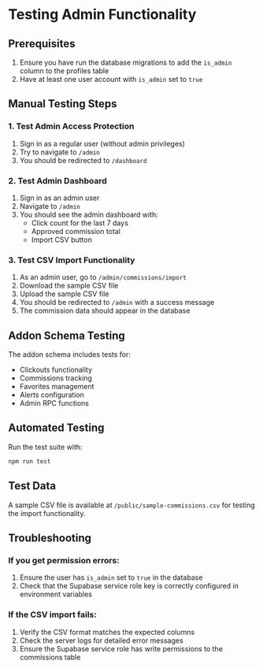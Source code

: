 # Testing Admin Functionality

## Prerequisites

1. Ensure you have run the database migrations to add the `is_admin` column to the profiles table
2. Have at least one user account with `is_admin` set to `true`

## Manual Testing Steps

### 1. Test Admin Access Protection

1. Sign in as a regular user (without admin privileges)
2. Try to navigate to `/admin`
3. You should be redirected to `/dashboard`

### 2. Test Admin Dashboard

1. Sign in as an admin user
2. Navigate to `/admin`
3. You should see the admin dashboard with:
   - Click count for the last 7 days
   - Approved commission total
   - Import CSV button

### 3. Test CSV Import Functionality

1. As an admin user, go to `/admin/commissions/import`
2. Download the sample CSV file
3. Upload the sample CSV file
4. You should be redirected to `/admin` with a success message
5. The commission data should appear in the database

## Addon Schema Testing

The addon schema includes tests for:
- Clickouts functionality
- Commissions tracking
- Favorites management
- Alerts configuration
- Admin RPC functions

## Automated Testing

Run the test suite with:
```bash
npm run test
```

## Test Data

A sample CSV file is available at `/public/sample-commissions.csv` for testing the import functionality.

## Troubleshooting

### If you get permission errors:

1. Ensure the user has `is_admin` set to `true` in the database
2. Check that the Supabase service role key is correctly configured in environment variables

### If the CSV import fails:

1. Verify the CSV format matches the expected columns
2. Check the server logs for detailed error messages
3. Ensure the Supabase service role has write permissions to the commissions table